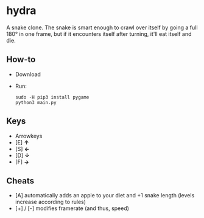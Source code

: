 # hydra
A snake clone. The snake is smart enough to crawl over itself by going a full 180° in one frame, but if it encounters itself after turning, it'll eat itself and die.

## How-to
  - Download
  - Run:

        sudo -H pip3 install pygame
        python3 main.py
        
## Keys
  - Arrowkeys
  - [E] **↑**
  - [S] **←**
  - [D] **↓**
  - [F] **→** 

## Cheats
 - [A] automatically adds an apple to your diet and +1 snake length (levels increase according to rules)
 - [+] / [-] modifies framerate (and thus, speed)
